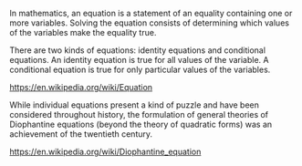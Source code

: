 In mathematics, an equation is a statement of an equality containing one or more variables. Solving the equation consists of determining which values of the variables make the equality true.

There are two kinds of equations: identity equations and conditional equations. An identity equation is true for all values of the variable. A conditional equation is true for only particular values of the variables.

https://en.wikipedia.org/wiki/Equation

While individual equations present a kind of puzzle and have been considered throughout history, the formulation of general theories of Diophantine equations (beyond the theory of quadratic forms) was an achievement of the twentieth century.

https://en.wikipedia.org/wiki/Diophantine_equation
